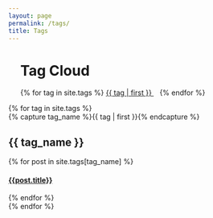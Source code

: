 ```yaml
---
layout: page
permalink: /tags/
title: Tags
---
```


<ul class="tag-cloud">
<h1>Tag Cloud</h1>
{% for tag in site.tags %}
  <span style="font-size: {{ tag | last | size | times: 100 | divided_by: site.tags.size | plus: 70  }}%">
    <a href="#{{ tag | first | slugize }}">
      {{ tag | first }}
    </a> &nbsp;&nbsp;
  </span>
{% endfor %}
</ul>

<div id="tags">
{% for tag in site.tags %}
  <div class="tag-group">
    {% capture tag_name %}{{ tag | first }}{% endcapture %}
    <h2 id="#{{ tag_name | slugize }}">{{ tag_name }}</h2>
    <a name="{{ tag_name | slugize }}"></a>
    {% for post in site.tags[tag_name] %}
    <article class="tag-item">
      <h4><a href="{{ root_url }}{{ post.url }}">{{post.title}}</a></h4>
    </article>
    {% endfor %}
  </div>
{% endfor %}
</div>
<!-- Global site tag (gtag.js) - Google Analytics -->
<script async src="https://www.googletagmanager.com/gtag/js?id=UA-92073995-2"></script>
<script>
  window.dataLayer = window.dataLayer || [];
  function gtag(){dataLayer.push(arguments);}
  gtag('js', new Date());

  gtag('config', 'UA-92073995-2');
</script>

